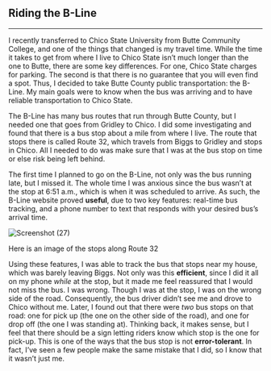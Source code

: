 <h2>Riding the B-Line</h2>
<hr>
<p>
I recently transferred to Chico State University from Butte Community College, and one of the things that changed is my travel time. While the time it takes to get from where I live to Chico State isn’t much longer than the one to Butte, there are some key differences. For one, Chico State charges for parking. The second is that there is no guarantee that you will even find a spot. Thus, I decided to take Butte County public transportation: the B-Line. My main goals were to know when the bus was arriving and to have reliable transportation to Chico State.
</p>
<p>
The B-Line has many bus routes that run through Butte County, but I needed one that goes from Gridley to Chico. I did some investigating and found that there is a bus stop about a mile from where I live. The route that stops there is called Route 32, which travels from Biggs to Gridley and stops in Chico. All I needed to do was make sure that I was at the bus stop on time or else risk being left behind. 
</p>
<p>
The first time I planned to go on the B-Line, not only was the bus running late, but I missed it. The whole time I was anxious since the bus wasn’t at the stop at 6:51 a.m., which is when it was scheduled to arrive. As such, the B-Line website proved <b>useful</b>, due to two key features: real-time bus tracking, and a phone number to text that responds with your desired bus’s arrival time.</p>

![Screenshot (27)](https://github.com/UsabilityEngineering/ux-portfolio-rosalep/assets/111808082/69d2a0aa-e007-434b-816b-32bf4585ff8e)
<figcaption>Here is an image of the stops along Route 32</figcaption>


<p>Using these features, I was able to track the bus that stops near my house, which was barely leaving Biggs. Not only was this <b>efficient</b>, since I did it all on my phone <em>while</em> at the stop, but it made me feel reassured that I would not miss the bus. I was wrong. Though I was at the stop, I was on the wrong side of the road. Consequently, the bus driver didn’t see me and drove to Chico without me. Later, I found out that there were <em>two</em> bus stops on that road: one for pick up (the one on the other side of the road), and one for drop off (the one I was standing at). Thinking back, it makes sense, but I feel that there should be a sign letting riders know which stop is the one for pick-up. This is one of the ways that the bus stop is not <b>error-tolerant</b>. In fact, I’ve seen a few people make the same mistake that I did, so I know that it wasn’t just me.

</p>
